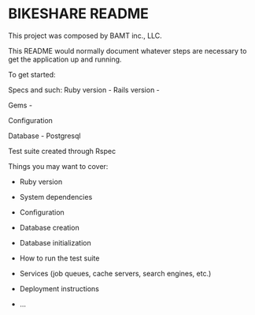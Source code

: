 # BIKESHARE README

This project was composed by BAMT inc., LLC.

This README would normally document whatever steps are necessary to get the
application up and running.

To get started:

Specs and such:
Ruby version -
Rails version -

Gems -

Configuration

Database - Postgresql

Test suite created through Rspec


Things you may want to cover:

* Ruby version

* System dependencies

* Configuration

* Database creation

* Database initialization

* How to run the test suite

* Services (job queues, cache servers, search engines, etc.)

* Deployment instructions

* ...
